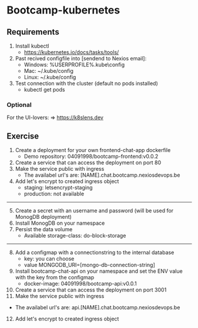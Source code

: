 # Bootcamp-kubernetes

## Requirements

1. Install kubectl
   - https://kubernetes.io/docs/tasks/tools/
2. Past recived configfile into [sendend to Nexios email]:
   - Windows: %USERPROFILE%\.kube\config
   - Mac: ~/.kube/config
   - Linux: ~/.kube/config
3. Test connection with the cluster (default no pods installed)
   - kubectl get pods

### Optional

For the UI-lovers:
=> https://k8slens.dev

## Exercise

1. Create a deployment for your own frontend-chat-app dockerfile
   - Demo repository: 04091998/bootcamp-frontend:v0.0.2
2. Create a service that can access the deployment on port 80
3. Make the service public with ingress
   - The availabel url's are: [NAME].chat.bootcamp.nexiosdevops.be
4. Add let's encrypt to created ingress object
   - staging: letsencrypt-staging
   - production: not available

---

5. Create a secret with an username and password (will be used for MonogDB deployment)
6. Install MonogDB on your namespace
7. Persist the data volume
   - Available storage-class: do-block-storage

---

8. Add a configmap with a connectionstring to the internal database
   - key: you can choose
   - value MONGODB_URI=[mongo-db-connection-string]
9. Install bootcamp-chat-api on your namespace and set the ENV value with the key from the configmap
   - docker-image: 04091998/bootcamp-api:v0.0.1
10. Create a service that can access the deployment on port 3001
11. Make the service public with ingress

- The availabel url's are: api.[NAME].chat.bootcamp.nexiosdevops.be

12. Add let's encrypt to created ingress object
